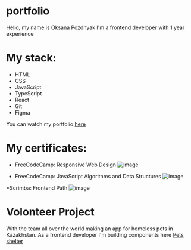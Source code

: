# portfolio
Hello, my name is Oksana Pozdnyak
I'm a frontend developer with 1 year experience

# My stack:
* HTML
* CSS
* JavaScript 
* TypeScript
* React
* Git
* Figma

You can watch my portfolio [here](https://okspozdnyak.netlify.app/)

# My certificates:
* FreeCodeCamp: Responsive Web Design
![image](https://user-images.githubusercontent.com/97434342/225958817-a3d90a2a-c92c-42f8-905a-cebd7bb68155.png)

* FreeCodeCamp: JavaScript Algorithms and Data Structures
![image](https://user-images.githubusercontent.com/97434342/225959071-1e4d7844-95a1-4a8f-9b73-c2c598007136.png)

*Scrimba: Frontend Path
![image](https://user-images.githubusercontent.com/97434342/225959301-2a710a61-c48c-402c-86f8-8cae3e1b2f1c.png)


# Volonteer Project
With the team all over the world making an app for homeless pets in Kazakhstan. As a frontend developer I'm building components here 
[Pets shelter](https://develop--pet-shelter.netlify.app/)


